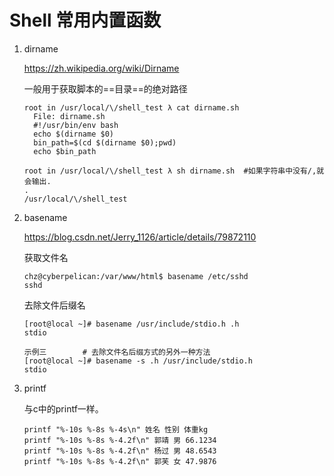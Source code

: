 # Shell 常用内置函数

1. dirname

   https://zh.wikipedia.org/wiki/Dirname
   
   一般用于获取脚本的==目录==的绝对路径
   
   ```
   root in /usr/local/\/shell_test λ cat dirname.sh 
     File: dirname.sh
     #!/usr/bin/env bash
     echo $(dirname $0)
     bin_path=$(cd $(dirname $0);pwd)
     echo $bin_path                                                       
                                             
   root in /usr/local/\/shell_test λ sh dirname.sh  #如果字符串中没有/,就会输出.
   .
   /usr/local/\/shell_test                    
   ```

2. basename

   https://blog.csdn.net/Jerry_1126/article/details/79872110

   获取文件名
   
   ```
   chz@cyberpelican:/var/www/html$ basename /etc/sshd
   sshd
   ```

   去除文件后缀名
   
   ```
   [root@local ~]# basename /usr/include/stdio.h .h 
   stdio
   
   示例三        # 去除文件名后缀方式的另外一种方法
   [root@local ~]# basename -s .h /usr/include/stdio.h 
   stdio
   ```
   
3. printf

   与c中的printf一样。

   ```
   printf "%-10s %-8s %-4s\n" 姓名 性别 体重kg  
   printf "%-10s %-8s %-4.2f\n" 郭靖 男 66.1234
   printf "%-10s %-8s %-4.2f\n" 杨过 男 48.6543
   printf "%-10s %-8s %-4.2f\n" 郭芙 女 47.9876
   ```

   